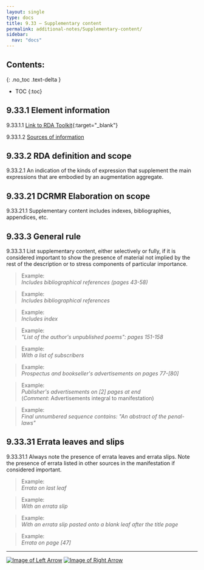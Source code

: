 ```yaml
---
layout: single
type: docs
title: 9.33 — Supplementary content
permalink: additional-notes/Supplementary-content/
sidebar:
  nav: "docs"
---
```


## Contents:
{: .no_toc .text-delta }

- TOC
{:toc}

## 9.33.1 Element information

<a name="9.33.1.1">9.33.1.1</a> [Link to RDA Toolkit](https://beta.rdatoolkit.org/Content?externalId=en-US_ala-9d596c05-acc2-39b5-b52a-3274c90ab41d){:target="_blank"}

<a name="9.33.1.2">9.33.1.2</a> [Sources of information](/DCRMR/additional-notes/#9011-sources-of-information)

## 9.33.2 RDA definition and scope

<a name="9.33.2.1">9.33.2.1</a> An indication of the kinds of expression that supplement the main expressions that are embodied by an augmentation aggregate.

## 9.33.21 DCRMR Elaboration on scope

<a name="9.33.21.1">9.33.21.1</a> Supplementary content includes indexes, bibliographies, appendices, etc.

## 9.33.3 General rule

<a name="9.33.3.1">9.33.3.1</a>  List supplementary content, either selectively or fully, if it is considered important to show the presence of material not implied by the rest of the description or to stress components of particular importance.

>Example:  
><CITE>Includes bibliographical references (pages 43-58)</CITE>

>Example:  
><CITE>Includes bibliographical references</CITE>

>Example:  
><CITE>Includes index</CITE>

>Example:  
><CITE>"List of the author's unpublished poems": pages 151-158</CITE>

>Example:  
><CITE>With a list of subscribers</CITE>

>Example:  
><CITE>Prospectus and bookseller's advertisements on pages 77-[80]</CITE>

>Example:  
><CITE>Publisher's advertisements on [2] pages at end</CITE>  
>(*Comment*: Advertisements integral to manifestation)

>Example:  
><CITE>Final unnumbered sequence contains: "An abstract of the penal-laws"</CITE>

## 9.33.31 Errata leaves and slips

<a name="9.33.31.1">9.33.31.1</a> Always note the presence of errata leaves and errata slips. Note the presence of errata listed in other sources in the manifestation if considered important.

>Example:  
><CITE>Errata on last leaf</CITE>

>Example:  
><CITE>With an errata slip</CITE>

>Example:  
><CITE>With an errata slip pasted onto a blank leaf after the title page</CITE>

>Example:  
><CITE>Errata on page [47]</CITE>

---

[![Image of Left Arrow](https://rbms-bsc.github.io/DCRMR/assets/pictures/navigation/Arrow_Left.png "9.32 — Manifestation described in")](/DCRMR/additional-notes/Manifestation-described-in/) [![Image of Right Arrow](https://rbms-bsc.github.io/DCRMR/assets/pictures/navigation/Arrow_Right.png "9.34 — Issued with")](/DCRMR/additional-notes/Issued-with/)